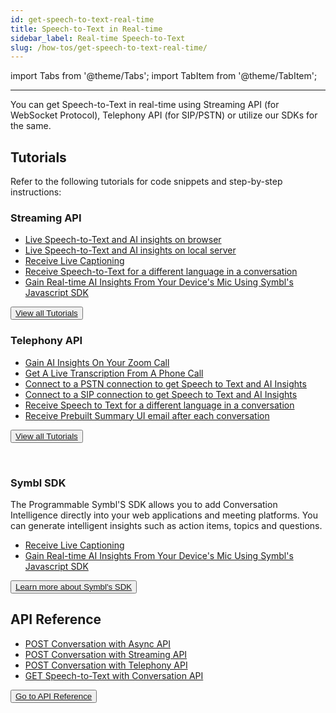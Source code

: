 ```yaml
---
id: get-speech-to-text-real-time
title: Speech-to-Text in Real-time
sidebar_label: Real-time Speech-to-Text
slug: /how-tos/get-speech-to-text-real-time/
---
```


import Tabs from '@theme/Tabs';
import TabItem from '@theme/TabItem';

---

You can get Speech-to-Text in real-time using Streaming API (for WebSocket Protocol), Telephony API (for SIP/PSTN) or utilize our SDKs for the same.

## Tutorials

Refer to the following tutorials for code snippets and step-by-step instructions:

### Streaming API
 
* [Live Speech-to-Text and AI insights on browser](/docs/streamingapi/tutorials/receive-ai-insights-from-your-web-browser)
* [Live Speech-to-Text and AI insights on local server](/docs/javascript-sdk/tutorials/receive-ai-insights-from-your-computer)
* [Receive Live Captioning](/docs/streamingapi/code-snippets/receive-live-captioning)
* [Receive Speech-to-Text for a different language in a conversation](/docs/streamingapi/code-snippets/receive-speech-to-text-for-different-languages)
* [Gain Real-time AI Insights From Your Device's Mic Using Symbl's Javascript SDK](/docs/javascript-sdk/tutorials/receive-ai-insights-from-your-computer)

<button class="button button1"><a href="/docs/streamingapi/code-snippets/start-and-stop-connection">View all Tutorials</a></button><br/> 

### Telephony API
 
 
* [Gain AI Insights On Your Zoom Call](/docs/telephony/tutorials/connect-to-zoom)
* [Get A Live Transcription From A Phone Call](/docs/telephony/tutorials/connect-to-phone-call)
* [Connect to a PSTN connection to get Speech to Text and AI Insights](/docs/telephony/code-snippets/connect-to-pstn)
* [Connect to a SIP connection to get Speech to Text and AI Insights](/docs/telephony/code-snippets/connect-to-sip)
* [Receive Speech to Text for a different language in a conversation](/docs/telephony/code-snippets/receive-speech-to-text-for-a-different-language)
* [Receive Prebuilt Summary UI email after each conversation](/docs/telephony/code-snippets/receive-prebuilt-ui-email-after-conversation)
 

<button class="button button2"><a href="/docs/telephony/introduction">View all Tutorials</a></button>
 
&nbsp; 
&nbsp;

### Symbl SDK
 
The Programmable Symbl'S SDK allows you to add Conversation Intelligence directly into your web applications and meeting platforms. You can generate intelligent insights such as action items, topics and questions.

* [Receive Live Captioning](/docs/streamingapi/code-snippets/receive-live-captioning)
* [Gain Real-time AI Insights From Your Device's Mic Using Symbl's Javascript SDK](/docs/javascript-sdk/tutorials/receive-ai-insights-from-your-computer)

<button class="button button2"><a href="/docs/sdk-intro">Learn more about Symbl's SDK</a></button>

## API Reference

- [POST Conversation with Async API](/docs/async-api/introduction)
- [POST Conversation with Streaming API](/docs/streaming-api/api-reference#request-parameters)
- [POST Conversation with Telephony API](/docs/telephony-api/api-reference#endpoint)
- [GET Speech-to-Text with Conversation API](/docs/conversation-api/messages)

<button class="button button1"><a href="/docs/api-reference/getting-started">Go to API Reference</a></button>

